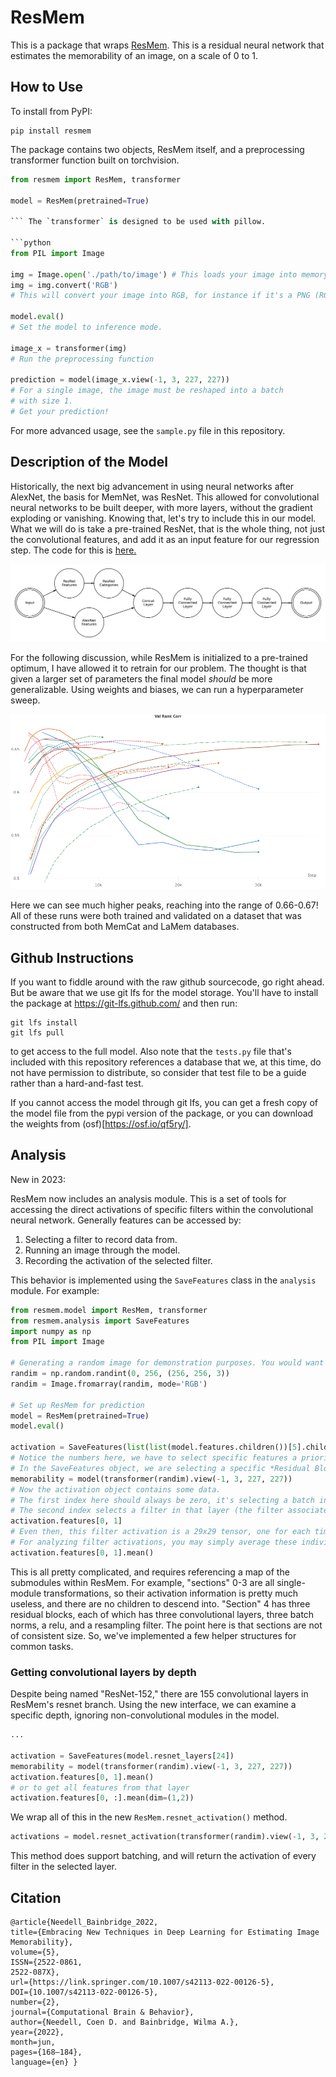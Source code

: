 # ResMem

This is a package that wraps [ResMem](https://coen.needell.co/project/memnet/). This is a residual neural network that 
estimates the memorability of an image, on a scale of 0 to 1.

## How to Use
To install from PyPI:
```shell
pip install resmem
```

The package contains two objects, ResMem itself, and a preprocessing transformer function built on torchvision.
```python
from resmem import ResMem, transformer

model = ResMem(pretrained=True)

``` The `transformer` is designed to be used with pillow.

```python
from PIL import Image

img = Image.open('./path/to/image') # This loads your image into memory
img = img.convert('RGB') 
# This will convert your image into RGB, for instance if it's a PNG (RGBA) or if it's black and white.

model.eval()
# Set the model to inference mode.

image_x = transformer(img)
# Run the preprocessing function

prediction = model(image_x.view(-1, 3, 227, 227))
# For a single image, the image must be reshaped into a batch
# with size 1.
# Get your prediction!
```

For more advanced usage, see the `sample.py` file in this repository.

## Description of the Model

Historically, the next big advancement in using neural networks after AlexNet, the basis for MemNet, was ResNet. This allowed for convolutional neural networks to be built deeper, with more layers, without the gradient exploding or vanishing. Knowing that, let's try to include this in our model. What we will do is take a pre-trained ResNet, that is the whole thing, not just the convolutional features, and add it as an input feature for our regression step. The code for this is [here.](https://www.coeneedell.com/appendix/memnet_extras/#resmem)

![ResMem Diagram](ResMem.jpg)

For the following discussion, while ResMem is initialized to a pre-trained optimum, I have allowed it to retrain for our problem. The thought is that given a larger set of parameters the final model *should* be more generalizable. Using weights and biases, we can run a hyperparameter sweep.

![ResMem Testing](resnetsweep.png)

Here we can see much higher peaks, reaching into the range of 0.66-0.67! All of these runs were both trained and validated on a dataset that was constructed from both MemCat and LaMem databases.

## Github Instructions

If you want to fiddle around with the raw github sourcecode, go right ahead. But be aware that we use git lfs for the 
model storage. You'll have to install the package at https://git-lfs.github.com/ and then run:
```shell
git lfs install
git lfs pull
```
to get access to the full model. Also note that the `tests.py` file that's included with this repository references a 
database that we, at this time, do not have permission to distribute, so consider that test file to be a guide rather 
than a hard-and-fast test.

If you cannot access the model through git lfs, you can get a fresh copy of the model file from the pypi version of the package, or you can download the weights from (osf)[https://osf.io/qf5ry/].

## Analysis

New in 2023:

ResMem now includes an analysis module. This is a set of tools for accessing the direct activations of specific filters within the convolutional neural network.
Generally features can be accessed by:

1. Selecting a filter to record data from.
2. Running an image through the model.
3. Recording the activation of the selected filter.

This behavior is implemented using the `SaveFeatures` class in the `analysis` module.
For example:

```python
from resmem.model import ResMem, transformer
from resmem.analysis import SaveFeatures
import numpy as np
from PIL import Image

# Generating a random image for demonstration purposes. You would want to use the image you're analyzing.
randim = np.random.randint(0, 256, (256, 256, 3))
randim = Image.fromarray(randim, mode='RGB')

# Set up ResMem for prediction
model = ResMem(pretrained=True)
model.eval()

activation = SaveFeatures(list(list(model.features.children())[5].children())[4])
# Notice the numbers here, we have to select specific features a priori. We can't just record everything, because it would quickly fill up the computer's RAM.
# In the SaveFeatures object, we are selecting a specific *Residual Block*. The blocks are organized into "sections". Above we select section 5, block 4. Note that the children selector can also select non-convolutional modules within ResMem
memorability = model(transformer(randim).view(-1, 3, 227, 227))
# Now the activation object contains some data.
# The first index here should always be zero, it's selecting a batch index. In the case where you're running this in batches, you'll want to slice across that index instead.
# The second index selects a filter in that layer (the filter associated with a certain channel).
activation.features[0, 1]
# Even then, this filter activation is a 29x29 tensor, one for each time the filter was applied to some subimage.
# For analyzing filter activations, you may simply average these individual neuron-level activations.
activation.features[0, 1].mean()
```

This is all pretty complicated, and requires referencing a map of the submodules within ResMem. 
For example, "sections" 0-3 are all single-module transformations, so their activation information is pretty much useless, and there are no children to descend into.
"Section" 4 has three residual blocks, each of which has three convolutional layers, three batch norms, a relu, and a resampling filter.
The point here is that sections are not of consistent size.
So, we've implemented a few helper structures for common tasks.

### Getting convolutional layers by depth

Despite being named "ResNet-152," there are 155 convolutional layers in ResMem's resnet branch.
Using the new interface, we can examine a specific depth, ignoring non-convolutional modules in the model.

```python
...

activation = SaveFeatures(model.resnet_layers[24])
memorability = model(transformer(randim).view(-1, 3, 227, 227))
activation.features[0, 1].mean()
# or to get all features from that layer
activation.features[0, :].mean(dim=(1,2))
```

We wrap all of this in the new `ResMem.resnet_activation()` method.

```python
activations = model.resnet_activation(transformer(randim).view(-1, 3, 227, 227), 24)
```

This method does support batching, and will return the activation of every filter in the selected layer.



## Citation

```
@article{Needell_Bainbridge_2022,
title={Embracing New Techniques in Deep Learning for Estimating Image Memorability},
volume={5},
ISSN={2522-0861,
2522-087X},
url={https://link.springer.com/10.1007/s42113-022-00126-5},
DOI={10.1007/s42113-022-00126-5},
number={2},
journal={Computational Brain & Behavior},
author={Needell, Coen D. and Bainbridge, Wilma A.},
year={2022},
month=jun,
pages={168–184},
language={en} }
```
